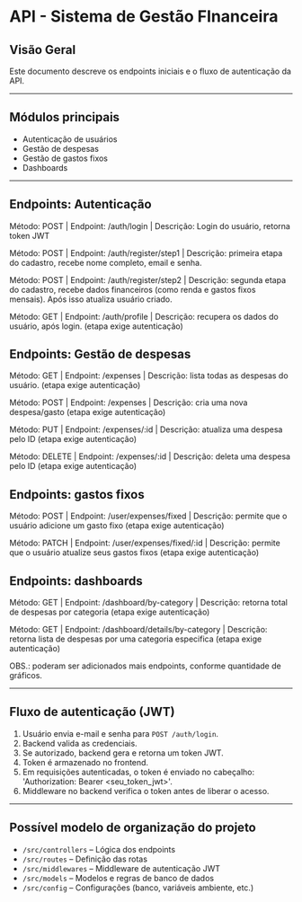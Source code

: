 # API - Sistema de Gestão FInanceira

## Visão Geral
Este documento descreve os endpoints iniciais e o fluxo de autenticação da API.

---

## Módulos principais

- Autenticação de usuários
- Gestão de despesas
- Gestão de gastos fixos
- Dashboards

---

## Endpoints: Autenticação

Método: POST | Endpoint: /auth/login | Descrição: Login do usuário, retorna token JWT

Método: POST | Endpoint: /auth/register/step1 | Descrição: primeira etapa do cadastro, recebe nome completo, email e senha.

Método: POST | Endpoint: /auth/register/step2 | Descrição: segunda etapa do cadastro, recebe dados financeiros (como renda e gastos fixos mensais). Após isso atualiza usuário criado.

Método: GET | Endpoint: /auth/profile | Descrição: recupera os dados do usuário, após login. (etapa exige autenticação)

## Endpoints: Gestão de despesas

Método: GET | Endpoint: /expenses | Descrição: lista todas as despesas do usuário. (etapa exige autenticação)

Método: POST | Endpoint: /expenses | Descrição: cria uma nova despesa/gasto (etapa exige autenticação)

Método: PUT | Endpoint: /expenses/:id | Descrição: atualiza uma despesa pelo ID (etapa exige autenticação)

Método: DELETE | Endpoint: /expenses/:id | Descrição: deleta uma despesa pelo ID (etapa exige autenticação)

## Endpoints: gastos fixos

Método: POST | Endpoint: /user/expenses/fixed | Descrição: permite que o usuário adicione um gasto fixo (etapa exige autenticação)

Método: PATCH | Endpoint: /user/expenses/fixed/:id | Descrição: permite que o usuário atualize seus gastos fixos (etapa exige autenticação)

## Endpoints: dashboards

Método: GET | Endpoint: /dashboard/by-category | Descrição: retorna total de despesas por categoria (etapa exige autenticação)

Método: GET | Endpoint: /dashboard/details/by-category | Descrição: retorna lista de despesas por uma categoria especifica (etapa exige autenticação)

OBS.: poderam ser adicionados mais endpoints, conforme quantidade de gráficos.

---

## Fluxo de autenticação (JWT)

1. Usuário envia e-mail e senha para `POST /auth/login`.
2. Backend valida as credenciais.
3. Se autorizado, backend gera e retorna um token JWT.
4. Token é armazenado no frontend.
5. Em requisições autenticadas, o token é enviado no cabeçalho: 'Authorization: Bearer <seu_token_jwt>'.
6. Middleware no backend verifica o token antes de liberar o acesso.

---

## Possível modelo de organização do projeto

- `/src/controllers` – Lógica dos endpoints
- `/src/routes` – Definição das rotas
- `/src/middlewares` – Middleware de autenticação JWT
- `/src/models` – Modelos e regras de banco de dados
- `/src/config` – Configurações (banco, variáveis ambiente, etc.)
